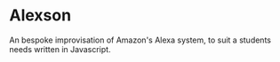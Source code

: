 # Alexson
An bespoke improvisation of Amazon's Alexa system, to suit a students needs written in Javascript.
